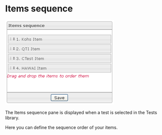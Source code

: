 <!--
author:
    - 'Jérôme Bogaerts'
created_at: '2012-03-22 18:15:01'
updated_at: '2013-03-13 13:37:31'
tags:
    - 'Manage Tests'
-->

Items sequence
==============

![](../resources/tests-itemssequence.png)

The Items sequence pane is displayed when a test is selected in the Tests library.

Here you can define the sequence order of your items.


